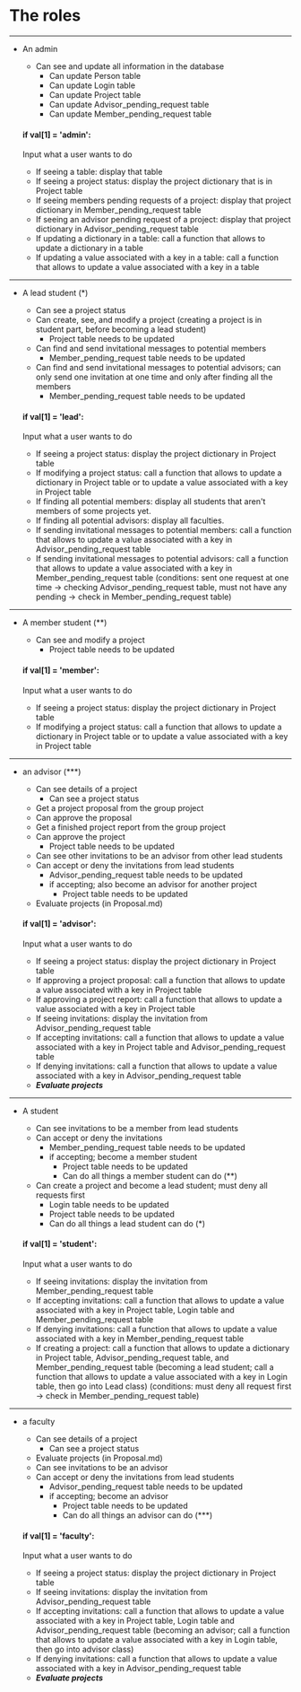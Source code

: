 # The roles

___

- An admin
    - Can see and update all information in the database
        - Can update Person table
        - Can update Login table
        - Can update Project table
        - Can update Advisor_pending_request table
        - Can update Member_pending_request table 

    #### if val[1] = 'admin':

    Input what a user wants to do
  - If seeing a table: display that table
  - If seeing a project status: display the project dictionary that is in Project table
  - If seeing members pending requests of a project: display that project dictionary in Member_pending_request table
  - If seeing an advisor pending request of a project: display that project dictionary in Advisor_pending_request table
  - If updating a dictionary in a table: call a function that allows to update a dictionary in a table
  - If updating a value associated with a key in a table: call a function that allows to update a value associated with a key in a table

___

- A lead student (*)
    - Can see a project status
    - Can create, see, and modify a project (creating a project is in student part, before becoming a lead student)
        - Project table needs to be updated
    - Can find and send invitational messages to potential members
        - Member_pending_request table needs to be updated
    - Can find and send invitational messages to potential advisors; can only send one invitation at one time and only after finding all the members
        - Member_pending_request table needs to be updated

    #### if val[1] = 'lead':

    Input what a user wants to do
  - If seeing a project status: display the project dictionary in Project table
  - If modifying a project status: call a function that allows to update a dictionary in Project table or to update a value associated with a key in Project table
  - If finding all potential members: display all students that aren't members of some projects yet.
  - If finding all potential advisors: display all faculties.
  - If sending invitational messages to potential members: call a function that allows to update a value associated with a key in Advisor_pending_request table
  - If sending invitational messages to potential advisors: call a function that allows to update a value associated with a key in Member_pending_request table (conditions: sent one request at one time -> checking Advisor_pending_request table, must not have any pending -> check in Member_pending_request table)

___

- A member student (**)
    - Can see and modify a project
        - Project table needs to be updated
    
    #### if val[1] = 'member':

    Input what a user wants to do
    - If seeing a project status: display the project dictionary in Project table
    - If modifying a project status: call a function that allows to update a dictionary in Project table or to update a value associated with a key in Project table

___

- an advisor (***)
    - Can see details of a project
        - Can see a project status
    - Get a project proposal from the group project
    - Can approve the proposal
    - Get a finished project report from the group project
    - Can approve the project
        - Project table needs to be updated
    - Can see other invitations to be an advisor from other lead students
    - Can accept or deny the invitations from lead students
        - Advisor_pending_request table needs to be updated
        - if accepting; also become an advisor for another project
            - Project table needs to be updated
    - Evaluate projects (in Proposal.md)
    
    #### if val[1] = 'advisor':

    Input what a user wants to do
    - If seeing a project status: display the project dictionary in Project table
    - If approving a project proposal: call a function that allows to update a value associated with a key in Project table
    - If approving a project report: call a function that allows to update a value associated with a key in Project table
    - If seeing invitations: display the invitation from Advisor_pending_request table
    - If accepting invitations: call a function that allows to update a value associated with a key in Project table and Advisor_pending_request table
    - If denying invitations: call a function that allows to update a value associated with a key in Advisor_pending_request table 
    - ***Evaluate projects***

___

- A student
    - Can see invitations to be a member from lead students
    - Can accept or deny the invitations
        - Member_pending_request table needs to be updated
        - if accepting; become a member student
          - Project table needs to be updated
          - Can do all things a member student can do (**)
    - Can create a project and become a lead student; must deny all requests first
        - Login table needs to be updated
        - Project table needs to be updated
        - Can do all things a lead student can do (*)
    
    #### if val[1] = 'student':

    Input what a user wants to do
    - If seeing invitations: display the invitation from Member_pending_request table
    - If accepting invitations: call a function that allows to update a value associated with a key in Project table, Login table and Member_pending_request table
    - If denying invitations: call a function that allows to update a value associated with a key in Member_pending_request table
    - If creating a project: call a function that allows to update a dictionary in Project table, Advisor_pending_request table, and Member_pending_request table (becoming a lead student; call a function that allows to update a value associated with a key in Login table, then go into Lead class) (conditions: must deny all request first -> check in Member_pending_request table)

___

- a faculty
    - Can see details of a project
        - Can see a project status
    - Evaluate projects (in Proposal.md)
    - Can see invitations to be an advisor 
    - Can accept or deny the invitations from lead students
        - Advisor_pending_request table needs to be updated
        - if accepting; become an advisor
            - Project table needs to be updated
            - Can do all things an advisor can do (***)

    #### if val[1] = 'faculty':

    Input what a user wants to do
    - If seeing a project status: display the project dictionary in Project table
    - If seeing invitations: display the invitation from Advisor_pending_request table
    - If accepting invitations: call a function that allows to update a value associated with a key in Project table, Login table and Advisor_pending_request table (becoming an advisor; call a function that allows to update a value associated with a key in Login table, then go into advisor class)
    - If denying invitations: call a function that allows to update a value associated with a key in Advisor_pending_request table 
    - ***Evaluate projects***